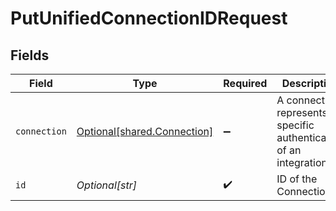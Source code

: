# PutUnifiedConnectionIDRequest


## Fields

| Field                                                                | Type                                                                 | Required                                                             | Description                                                          |
| -------------------------------------------------------------------- | -------------------------------------------------------------------- | -------------------------------------------------------------------- | -------------------------------------------------------------------- |
| `connection`                                                         | [Optional[shared.Connection]](undefined/models/shared/connection.md) | :heavy_minus_sign:                                                   | A connection represents a specific authentication of an integration. |
| `id`                                                                 | *Optional[str]*                                                      | :heavy_check_mark:                                                   | ID of the Connection                                                 |